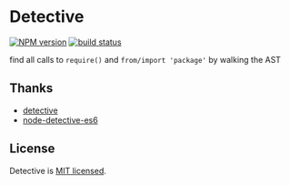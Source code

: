# Detective

[![NPM version][npm-image]][npm-url]
[![build status][travis-image]][travis-url]

find all calls to `require()` and `from/import 'package'` by walking the AST

[npm-image]: https://img.shields.io/npm/v/@implementsio/detective.svg?style=flat-square
[npm-url]: https://www.npmjs.com/package/@implementsio/detective
[travis-image]: https://img.shields.io/travis/ImplementsIO/detective.svg?style=flat-square
[travis-url]: https://travis-ci.org/ImplementsIO/detective

## Thanks

- [detective](https://github.com/browserify/detective)
- [node-detective-es6](https://github.com/dependents/node-detective-es6)

## License

Detective is [MIT licensed](./LICENSE).